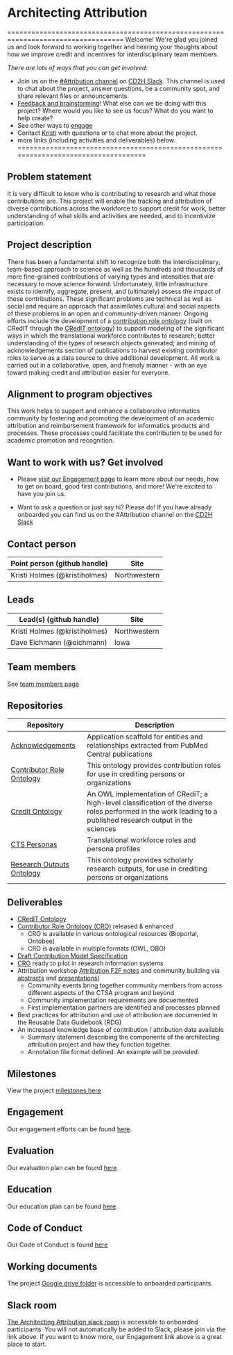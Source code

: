 # Architecting Attribution 

===================================================================================
Welcome! We're glad you joined us and look forward to working together and hearing your thoughts about how we improve credit and incentives for interdisciplinary team members. 

*There are lots of ways that you can get involved:*

* Join us on the [#Attribution channel](https://cd2h.slack.com/messages/CE75A2EF3) on [CD2H Slack](https://cd2h.slack.com/messages).  This channel is used to chat about the project, answer questions, be a community spot, and share relevant files or announcements.
* [Feedback and brainstorming](https://github.com/data2health/architecting_attribution/issues/42)! What else can we be doing with this project? Where would you like to see us focus? What do you want to help create? 
* See other ways to [engage](https://github.com/data2health/architecting_attribution/blob/master/engagement.md)
* Contact [Kristi](https://github.com/kristiholmes) with questions or to chat more about the project.
* more links (including activities and deliverables) below. 
===================================================================================


## Problem statement
It is very difficult to know who is contributing to research and what those contributions are. This project will enable the tracking and attribution of diverse contributions across the workforce to support credit for work, better understanding of what skills and activities are needed, and to incentivize participation.

## Project description
There has been a fundamental shift to recognize both the interdisciplinary, team-based approach to science as well as the hundreds and thousands of more fine-grained contributions of varying types and intensities that are necessary to move science forward.  Unfortunately, little infrastructure exists to identify, aggregate, present, and (ultimately) assess the impact of these contributions. These significant problems are technical as well as social and require an approach that assimilates cultural and social aspects of these problems in an open and community-driven manner. Ongoing efforts include  the development of a [contribution role ontology](https://github.com/data2health/contributor-role-ontology) (built on CRedIT through the [CRedIT ontology](https://github.com/data2health/credit-ontology)) to support modeling of the significant ways in which the translational workforce contributes to research; better understanding of the types of research objects generated; and mining of acknowledgements section of publications to harvest existing contributor roles to serve as a data source to drive additional development. All work is carried out in a collaborative, open, and friendly manner - with an eye toward making credit and attribution easier for everyone.

## Alignment to program objectives
This work helps to support and enhance a collaborative informatics community by fostering and promoting the development of an academic attribution and reimbursement framework for informatics products and processes. These processes could facilitate  the contribution to be used for academic promotion and recognition.

## Want to work with us? Get involved
* Please [visit our Engagement page](https://github.com/data2health/architecting_attribution/blob/master/engagement.md) to learn more about our needs, how to get on board, good first contributions, and more! We're excited to have you join us.

* Want to ask a question or just say hi? Please do! If you have already onboarded you can find us on the #Attribution channel on the [CD2H Slack](https://cd2h.slack.com/messages)

## Contact person

Point person (github handle) | Site 
----------|--------------|
Kristi Holmes (@kristiholmes) | Northwestern 

## Leads  

Lead(s) (github handle) | Site
----------|--------------|
Kristi Holmes (@kristiholmes) | Northwestern
Dave Eichmann (@eichmann) | Iowa 

## Team members 

See [team members page](https://github.com/data2health/architecting_attribution/blob/master/team.md)

## Repositories
Repository | Description
----------|--------------|
[Acknowledgements](https://github.com/data2health/acknowledgments) | Application scaffold for entities and relationships extracted from PubMed Central publications
 [Contributor Role Ontology](https://github.com/data2health/contributor-role-ontology) | This ontology provides contribution roles for use in crediting persons or organizations
 [Credit Ontology](https://github.com/data2health/credit-ontology) | An OWL implementation of CRediT; a high-level classification of the diverse roles performed in the work leading to a published research output in the sciences
 [CTS Personas](https://github.com/data2health/CTS-Personas) | Translational workforce roles and persona profiles
 [Research Outputs Ontology](https://github.com/data2health/research-outputs-ontology) | This ontology provides scholarly research outputs, for use in crediting persons or organizations

## Deliverables
- [CRedIT Ontology](https://github.com/data2health/credit-ontology)
- [Contributor Role Ontology (CRO)](https://github.com/data2health/contributor-role-ontology) released & enhanced
  - CRO is available in various ontological resources (Bioportal, Ontobee)
  - CRO is available in multiple formats (OWL, OBO)
- [Draft Contribution Model Specification](https://docs.google.com/document/d/1jMISwIFNj38AUfNZZbT_Osq7vrkmqZYsJ4ubmqEbOa8/edit)
- [CRO](https://github.com/data2health/contributor-role-ontology) ready to pilot in research information systems
- Attribution workshop [Attribution F2F notes](https://docs.google.com/document/d/14usojjGshNBCXQ6oEtIFbpV3nGWmhWm_6KD1kOkIV7Q/edit) and community building via [abstracts](https://drive.google.com/drive/folders/1Pd8VUrvOGzFNEDsO0PkAdRSWrMisu6cW0) and [presentations](https://digitalhub.northwestern.edu/collections/b0375b45-0b95-4bf8-9ee7-7df4d6fb47e4))
  - Community events bring together community members from across different aspects of the CTSA program and beyond
  - Community implementation requirements are docuemented
  - First implementation partners are identified and processes planned 
- Best practices for attribution and use of attribution are documented in the Reusable Data Guidebook (RDG)
- An increased knowledge base of contribution / attribution data available
  - Summary statement describing the components of the architecting attribution project and how they function together. 
  - Annotation file format defined. An example will be provided.

## Milestones 

View the project [milestones here](https://github.com/data2health/architecting_attribution/milestones)

## Engagement

Our engagement efforts can be found [here](https://github.com/data2health/architecting_attribution/blob/master/engagement.md).

## Evaluation

Our evaluation plan can be found [here](https://github.com/data2health/architecting_attribution/blob/master/evaluation.md).

## Education

Our education plan can be found [here](https://github.com/data2health/architecting_attribution/blob/master/education.md).

## Code of Conduct
Our Code of Conduct is found [here](https://github.com/data2health/architecting_attribution/blob/master/CodeOfConduct.md)

## Working documents
The project [Google drive folder](https://drive.google.com/drive/folders/1KYBGNq5VY-7366M9PFFbZCcY2sTgA-nh) is accessible to onboarded participants. 

## Slack room
[The Architecting Attribution slack room](https://cd2h.slack.com/messages/CE75A2EF3) is accessible to onboarded participants. You will not automatically be added to Slack, please join via the link above. If you want to know more, our Engagement link above is a great place to start. 
